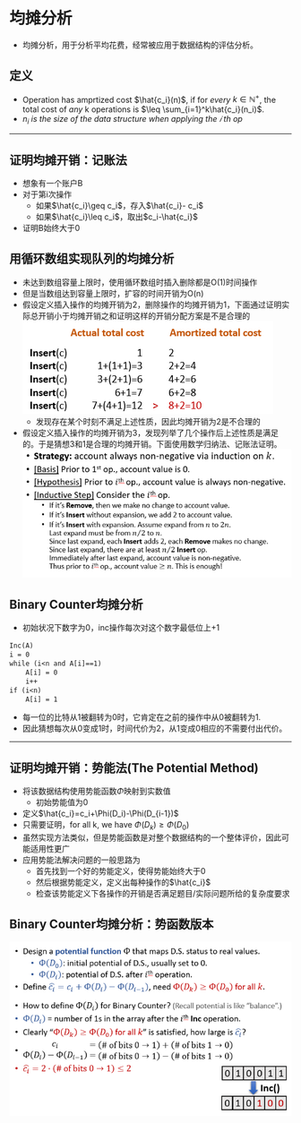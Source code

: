 # 均摊分析
+ 均摊分析，用于分析平均花费，经常被应用于数据结构的评估分析。

## 定义
+ Operation has amprtized cost $\hat{c_i}(n)$, if for *every* $k\in \mathbb{N}^+$, the total cost of *any* k operations is $\leq \sum_{i=1}^k\hat{c_i}(n_i)$.
+ *$n_i$ is the size of the data structure when applying the 𝑖 th op* 
---
## 证明均摊开销：记账法
+ 想象有一个账户B
+ 对于第i次操作
  + 如果$\hat{c_i}\geq c_i$，存入$\hat{c_i}- c_i$
  + 如果$\hat{c_i}\leq c_i$，取出$c_i-\hat{c_i}$
+ 证明B始终大于0

## 用循环数组实现队列的均摊分析
+ 未达到数组容量上限时，使用循环数组时插入删除都是O(1)时间操作
+ 但是当数组达到容量上限时，扩容的时间开销为O(n)
+ 假设定义插入操作的均摊开销为2，删除操作的均摊开销为1，下面通过证明实际总开销小于均摊开销之和证明这样的开销分配方案是不是合理的  
  ![](img/2019-12-06-07-09-18.png)
  + 发现存在某个时刻不满足上述性质，因此均摊开销为2是不合理的
+ 假设定义插入操作的均摊开销为3，发现列举了几个操作后上述性质是满足的。于是猜想3和1是合理的均摊开销。下面使用数学归纳法、记账法证明。  
  ![](img/2019-12-06-07-10-25.png)

## Binary Counter均摊分析
+ 初始状况下数字为0，inc操作每次对这个数字最低位上+1
```
Inc(A)
i = 0
while (i<n and A[i]==1)
    A[i] = 0
    i++
if (i<n)
    A[i] = 1
```
+ 每一位的比特从1被翻转为0时，它肯定在之前的操作中从0被翻转为1.
+ 因此猜想每次从0变成1时，时间代价为2，从1变成0相应的不需要付出代价。


---
## 证明均摊开销：势能法(The Potential Method)
+ 将该数据结构使用势能函数$\Phi$映射到实数值
  + 初始势能值为0
+ 定义$\hat{c_i}=c_i+\Phi(D_i)-\Phi(D_{i-1})$
+ 只需要证明，for all k, we have $\Phi(D_k)\geq\Phi(D_0)$
+ 虽然实现方法类似，但是势能函数是对整个数据结构的一个整体评价，因此可能适用性更广
+ 应用势能法解决问题的一般思路为
  + 首先找到一个好的势能定义，使得势能始终大于0
  + 然后根据势能定义，定义出每种操作的$\hat{c_i}$
  + 检查该势能定义下各操作的开销是否满足题目/实际问题所给的复杂度要求

## Binary Counter均摊分析：势函数版本
![](img/2019-12-06-07-23-33.png)